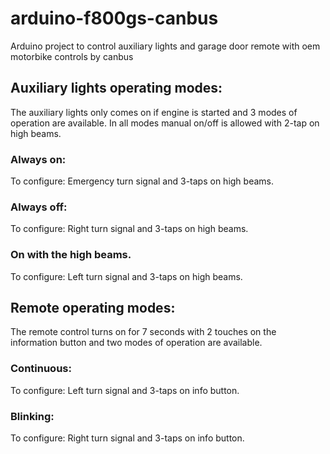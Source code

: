 # arduino-f800gs-canbus
Arduino project to control auxiliary lights and garage door remote with oem motorbike controls by canbus


## Auxiliary lights operating modes:
The auxiliary lights only comes on if engine is started and 3 modes of operation are available. In all modes manual on/off is allowed with 2-tap on high beams.

### Always on:
To configure: Emergency turn signal and 3-taps on high beams.

### Always off: 
To configure: Right turn signal and 3-taps on high beams.

### On with the high beams. 
To configure: Left turn signal and 3-taps on high beams.

## Remote operating modes:
The remote control turns on for 7 seconds with 2 touches on the information button and two modes of operation are available.

### Continuous:
To configure: Left turn signal and 3-taps on info button.

### Blinking: 
To configure: Right turn signal and 3-taps on info button.
